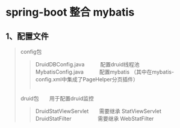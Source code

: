 # spring-boot 整合 mybatis <br/>
## 1、配置文件    <br/>
>config包
>>DruidDBConfig.java　　　配置druid线程池  <br/>
>>MybatisConfig.java　　　配置mybatis  （其中在mybatis-config.xml中集成了PageHelper分页插件）  <br/><br/>
>>
>druid包　　用于配置druid监控<br/>
>>DruidStatViewServlet　　需要继承  StatViewServlet<br/>
>>DruidStatFilter　　　　　需要继承  WebStatFilter<br/>
